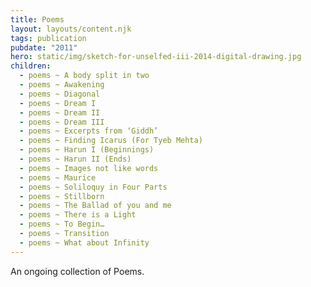 ```yaml
---
title: Poems
layout: layouts/content.njk
tags: publication
pubdate: "2011"
hero: static/img/sketch-for-unselfed-iii-2014-digital-drawing.jpg
children:
  - poems ~ A body split in two
  - poems ~ Awakening
  - poems ~ Diagonal
  - poems ~ Dream I
  - poems ~ Dream II
  - poems ~ Dream III
  - poems ~ Excerpts from ‘Giddh’
  - poems ~ Finding Icarus (For Tyeb Mehta)
  - poems ~ Harun I (Beginnings)
  - poems ~ Harun II (Ends)
  - poems ~ Images not like words
  - poems ~ Maurice
  - poems ~ Soliloquy in Four Parts
  - poems ~ Stillborn
  - poems ~ The Ballad of you and me
  - poems ~ There is a Light
  - poems ~ To Begin…
  - poems ~ Transition
  - poems ~ What about Infinity
---
```

An ongoing collection of Poems.
